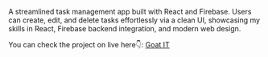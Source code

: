 A streamlined task management app built with React and Firebase. Users can create, edit, and delete tasks effortlessly via a clean UI, showcasing my skills in React, Firebase backend integration, and modern web design.

You can check the project on live here👇:
[Goat IT](https://goat-it-todo.vercel.app/)
